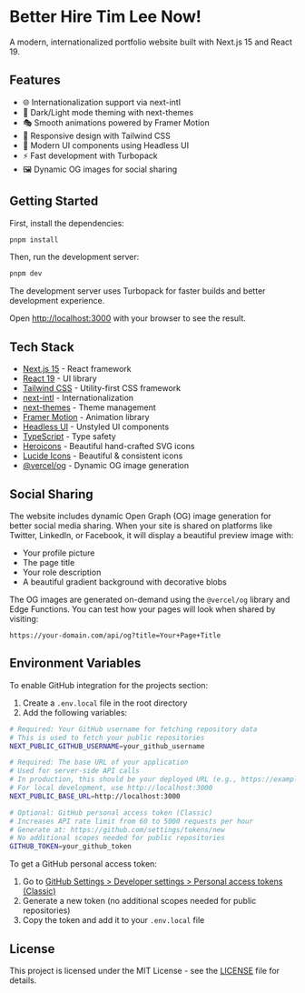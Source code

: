 # Better Hire Tim Lee Now!

A modern, internationalized portfolio website built with Next.js 15 and React 19.

## Features

- 🌐 Internationalization support via next-intl
- 🎨 Dark/Light mode theming with next-themes
- 🎭 Smooth animations powered by Framer Motion
- 📱 Responsive design with Tailwind CSS
- 🧩 Modern UI components using Headless UI
- ⚡ Fast development with Turbopack
- 🖼️ Dynamic OG images for social sharing

## Getting Started

First, install the dependencies:

```bash
pnpm install
```

Then, run the development server:

```bash
pnpm dev
```

The development server uses Turbopack for faster builds and better development experience.

Open [http://localhost:3000](http://localhost:3000) with your browser to see the result.

## Tech Stack

- [Next.js 15](https://nextjs.org/) - React framework
- [React 19](https://react.dev/) - UI library
- [Tailwind CSS](https://tailwindcss.com/) - Utility-first CSS framework
- [next-intl](https://next-intl-docs.vercel.app/) - Internationalization
- [next-themes](https://github.com/pacocoursey/next-themes) - Theme management
- [Framer Motion](https://www.framer.com/motion/) - Animation library
- [Headless UI](https://headlessui.com/) - Unstyled UI components
- [TypeScript](https://www.typescriptlang.org/) - Type safety
- [Heroicons](https://heroicons.com/) - Beautiful hand-crafted SVG icons
- [Lucide Icons](https://lucide.dev/) - Beautiful & consistent icons
- [@vercel/og](https://vercel.com/docs/functions/edge-functions/og-image-generation) - Dynamic OG image generation

## Social Sharing

The website includes dynamic Open Graph (OG) image generation for better social media sharing. When your site is shared on platforms like Twitter, LinkedIn, or Facebook, it will display a beautiful preview image with:

- Your profile picture
- The page title
- Your role description
- A beautiful gradient background with decorative blobs

The OG images are generated on-demand using the `@vercel/og` library and Edge Functions. You can test how your pages will look when shared by visiting:

```
https://your-domain.com/api/og?title=Your+Page+Title
```

## Environment Variables

To enable GitHub integration for the projects section:

1. Create a `.env.local` file in the root directory
2. Add the following variables:

```bash
# Required: Your GitHub username for fetching repository data
# This is used to fetch your public repositories
NEXT_PUBLIC_GITHUB_USERNAME=your_github_username

# Required: The base URL of your application
# Used for server-side API calls
# In production, this should be your deployed URL (e.g., https://example.com)
# For local development, use http://localhost:3000
NEXT_PUBLIC_BASE_URL=http://localhost:3000

# Optional: GitHub personal access token (Classic)
# Increases API rate limit from 60 to 5000 requests per hour
# Generate at: https://github.com/settings/tokens/new
# No additional scopes needed for public repositories
GITHUB_TOKEN=your_github_token
```

To get a GitHub personal access token:

1. Go to [GitHub Settings > Developer settings > Personal access tokens (Classic)](https://github.com/settings/tokens/new)
2. Generate a new token (no additional scopes needed for public repositories)
3. Copy the token and add it to your `.env.local` file

## License

This project is licensed under the MIT License - see the [LICENSE](LICENSE) file for details.
